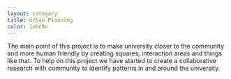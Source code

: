 ```yaml
---
layout: category
title: Urban Planning
color: 1abc9c
---
```

The main point of this project is to make university closer to the community and more human friendly by creating squares, interaction areas and things like that. To help on this project we have started to create a collaborative research with community to identify patterns in and around the university.